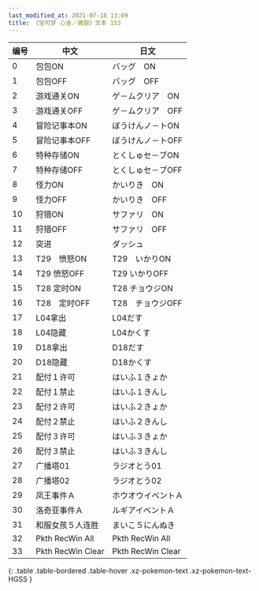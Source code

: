 ```yaml
---
last_modified_at: 2021-07-18 13:09
title: 《宝可梦 心金／魂银》文本 153
---
```

| 编号 | 中文 | 日文 |
| ---- | ---- | ---- |
| 0 | 包包ON | バッグ　ON |
| 1 | 包包OFF | バッグ　OFF |
| 2 | 游戏通关ON | ゲ－ムクリア　ON |
| 3 | 游戏通关OFF | ゲ－ムクリア　OFF |
| 4 | 冒险记事本ON | ぼうけんノ－トON |
| 5 | 冒险记事本OFF | ぼうけんノ－トOFF |
| 6 | 特种存储ON | とくしゅセ－ブON |
| 7 | 特种存储OFF | とくしゅセ－ブOFF |
| 8 | 怪力ON | かいりき　ON |
| 9 | 怪力OFF | かいりき　OFF |
| 10 | 狩猎ON | サファリ　ON |
| 11 | 狩猎OFF | サファリ　OFF |
| 12 | 突进 | ダッシュ |
| 13 | T29　愤怒ON | T29　いかりON |
| 14 | T29 愤怒OFF | T29 いかりOFF |
| 15 | T28 定时ON | T28 チョウジON |
| 16 | T28　定时OFF | T28　チョウジOFF |
| 17 | L04拿出 | L04だす |
| 18 | L04隐藏 | L04かくす |
| 19 | D18拿出 | D18だす |
| 20 | D18隐藏 | D18かくす |
| 21 | 配付１许可 | はいふ１きょか |
| 22 | 配付１禁止 | はいふ１きんし |
| 23 | 配付２许可 | はいふ２きょか |
| 24 | 配付２禁止 | はいふ２きんし |
| 25 | 配付３许可 | はいふ３きょか |
| 26 | 配付３禁止 | はいふ３きんし |
| 27 | 广播塔01 | ラジオとう01 |
| 28 | 广播塔02 | ラジオとう02 |
| 29 | 凤王事件Ａ | ホウオウイベントＡ |
| 30 | 洛奇亚事件Ａ | ルギアイベントＡ |
| 31 | 和服女孩５人连胜 | まいこ５にんぬき |
| 32 | Pkth RecWin All | Pkth RecWin All |
| 33 | Pkth RecWin Clear | Pkth RecWin Clear |
{: .table .table-bordered .table-hover .xz-pokemon-text .xz-pokemon-text-HGSS }